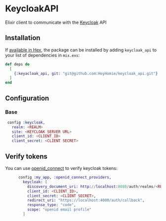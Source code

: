 # KeycloakAPI

Elixir client to communicate with the [Keycloak](http://www.keycloak.org/) API

## Installation

If [available in Hex](https://hex.pm/docs/publish), the package can be installed
by adding `keycloak_api` to your list of dependencies in `mix.exs`:

```elixir
def deps do
  [
    {:keyacloak_api, git: "git@github.com:HeyHomie/keycloak_api.git"}
  ]
end
```
 ## Configuration
 ### Base

 ```elixir
  config :keycloak,
    realm: <REALM>
    site: <KEYCLOAK SERVER URL>
    client_id: <CLIENT_ID>
    client_secret: <CLIENT SECRET>
```

## Verify tokens
You can use [openid_connect](https://hexdocs.pm/openid_connect/readme.html) to verify keycloak tokens:
```elixir
      config :my_app, :openid_connect_providers,
        keycloak: [
          discovery_document_uri: http://localhost:8080/auth/realms/<REALM>/.well-known/openid-configuration,
          client_id: <CLIENT_ID>,
          client_secret: <CLIENT SECRET>,
          redirect_uri: "https://localhost:4000/auth/callback",
          response_type: "code",
          scope: "openid email profile"
        ]
```
